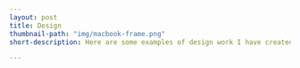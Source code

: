 ```yaml
---
layout: post
title: Design
thumbnail-path: "img/macbook-frame.png"
short-description: Here are some examples of design work I have created.

---
```


 